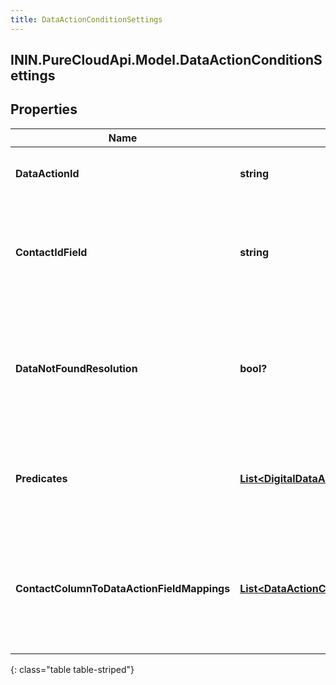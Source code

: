 ```yaml
---
title: DataActionConditionSettings
---
```

## ININ.PureCloudApi.Model.DataActionConditionSettings

## Properties

|Name | Type | Description | Notes|
|------------ | ------------- | ------------- | -------------|
| **DataActionId** | **string** | The Data Action Id to use for this condition. | |
| **ContactIdField** | **string** | The input field from the data action that the contactId will be passed into. | |
| **DataNotFoundResolution** | **bool?** | The result of this condition if the data action returns a result indicating there was no data. | |
| **Predicates** | [**List&lt;DigitalDataActionConditionPredicate&gt;**](DigitalDataActionConditionPredicate.html) | A list of predicates defining the comparisons to use for this condition. | [optional] |
| **ContactColumnToDataActionFieldMappings** | [**List&lt;DataActionContactColumnFieldMapping&gt;**](DataActionContactColumnFieldMapping.html) | A list of mappings defining which contact data fields will be passed to which data action input fields. | [optional] |
{: class="table table-striped"}


